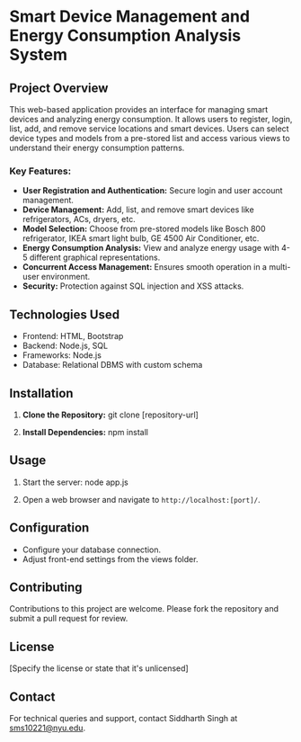 # Smart Device Management and Energy Consumption Analysis System

## Project Overview
This web-based application provides an interface for managing smart devices and analyzing energy consumption. It allows users to register, login, list, add, and remove service locations and smart devices. Users can select device types and models from a pre-stored list and access various views to understand their energy consumption patterns.

### Key Features:
- **User Registration and Authentication:** Secure login and user account management.
- **Device Management:** Add, list, and remove smart devices like refrigerators, ACs, dryers, etc.
- **Model Selection:** Choose from pre-stored models like Bosch 800 refrigerator, IKEA smart light bulb, GE 4500 Air Conditioner, etc.
- **Energy Consumption Analysis:** View and analyze energy usage with 4-5 different graphical representations.
- **Concurrent Access Management:** Ensures smooth operation in a multi-user environment.
- **Security:** Protection against SQL injection and XSS attacks.

## Technologies Used
- Frontend: HTML, Bootstrap
- Backend: Node.js, SQL
- Frameworks: Node.js
- Database: Relational DBMS with custom schema

## Installation

1. **Clone the Repository:**
git clone [repository-url]

2. **Install Dependencies:**
npm install


## Usage

1. Start the server:
node app.js

2. Open a web browser and navigate to `http://localhost:[port]/`.

## Configuration

- Configure your database connection.
- Adjust front-end settings from the views folder.

## Contributing

Contributions to this project are welcome. Please fork the repository and submit a pull request for review.

## License

[Specify the license or state that it's unlicensed]

## Contact

For technical queries and support, contact Siddharth Singh at sms10221@nyu.edu.



